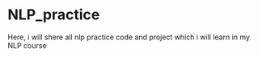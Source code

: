 # NLP_practice
 Here, i will shere all nlp practice code and project which i will learn in my NLP course
